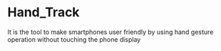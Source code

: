 # Hand_Track
It is the tool to make smartphones user friendly by using hand gesture operation without touching the phone display 
